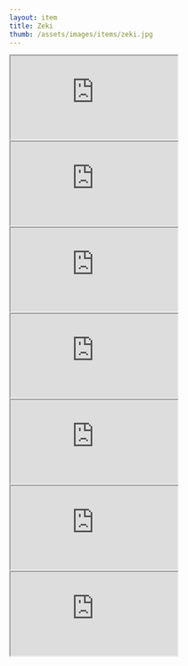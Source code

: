 ```yaml
---
layout: item
title: Zeki
thumb: /assets/images/items/zeki.jpg
---
```

<iframe src="http://magic-items.herokuapp.com/item/embed/7w3hzfh"></iframe>
<iframe src="http://magic-items.herokuapp.com/item/embed/q2g3nha"></iframe>
<iframe src="http://magic-items.herokuapp.com/item/embed/6ajr3bi"></iframe>
<iframe src="http://magic-items.herokuapp.com/item/embed/ll5b3k6"></iframe>
<iframe src="http://magic-items.herokuapp.com/item/embed/h7xtsyy"></iframe>

<iframe src="http://magic-items.herokuapp.com/item/embed/t23yb3h"></iframe>
<iframe src="http://magic-items.herokuapp.com/item/embed/af3g2vf"></iframe>
